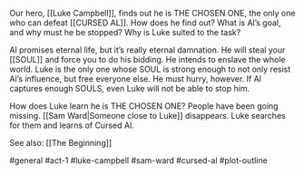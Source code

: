 Our hero, [[Luke Campbell]], finds out he is THE CHOSEN ONE, the only one who can defeat [[CURSED AL]]. How does he find out? What is Al’s goal, and why must he be stopped? Why is Luke suited to the task?

Al promises eternal life, but it’s really eternal damnation. He will steal your [[SOUL]] and force you to do his bidding. He intends to enslave the whole world. Luke is the only one whose SOUL is strong enough to not only resist Al’s influence, but free everyone else. He must hurry, however. If Al captures enough SOULS, even Luke will not be able to stop him.

How does Luke learn he is THE CHOSEN ONE? People have been going missing. [[Sam Ward|Someone close to Luke]] disappears. Luke searches for them and learns of Cursed Al.

See also: [[The Beginning]]

#general #act-1 #luke-campbell #sam-ward #cursed-al #plot-outline 